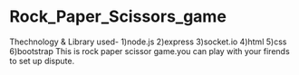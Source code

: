 # Rock_Paper_Scissors_game
Thechnology & Library used-
1)node.js
2)express
3)socket.io
4)html
5)css
6)bootstrap
This is rock paper scissor game.you can play with your firends to set up dispute.
   
